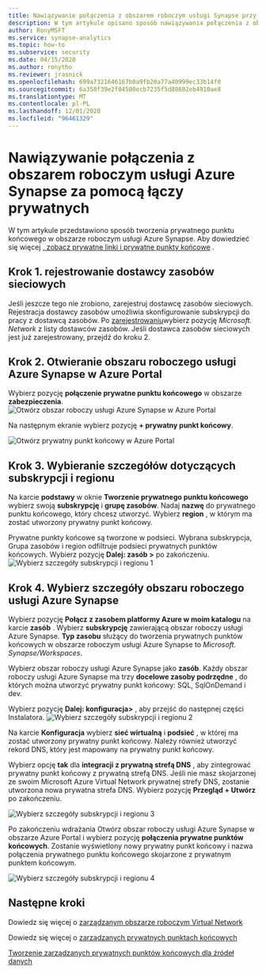 ```yaml
---
title: Nawiązywanie połączenia z obszarem roboczym usługi Synapse przy użyciu linków prywatnych
description: W tym artykule opisano sposób nawiązywania połączenia z obszarem roboczym usługi Azure Synapse za pomocą linków prywatnych
author: RonyMSFT
ms.service: synapse-analytics
ms.topic: how-to
ms.subservice: security
ms.date: 04/15/2020
ms.author: ronytho
ms.reviewer: jrasnick
ms.openlocfilehash: 699a7321646167b0a9fb20a77a40999ec33b14f0
ms.sourcegitcommit: 6a350f39e2f04500ecb7235f5d88682eb4910ae8
ms.translationtype: MT
ms.contentlocale: pl-PL
ms.lasthandoff: 12/01/2020
ms.locfileid: "96461329"
---
```

# <a name="connect-to-your-azure-synapse-workspace-using-private-links"></a>Nawiązywanie połączenia z obszarem roboczym usługi Azure Synapse za pomocą łączy prywatnych

W tym artykule przedstawiono sposób tworzenia prywatnego punktu końcowego w obszarze roboczym usługi Azure Synapse. Aby dowiedzieć się więcej [, zobacz prywatne linki i prywatne punkty końcowe](https://docs.microsoft.com/azure/private-link/) .

## <a name="step-1-register-network-resource-provider"></a>Krok 1. rejestrowanie dostawcy zasobów sieciowych

Jeśli jeszcze tego nie zrobiono, zarejestruj dostawcę zasobów sieciowych. Rejestracja dostawcy zasobów umożliwia skonfigurowanie subskrypcji do pracy z dostawcą zasobów. Po [zarejestrowaniu](https://docs.microsoft.com/azure/azure-resource-manager/management/resource-providers-and-types)wybierz pozycję *Microsoft. Network* z listy dostawców zasobów. Jeśli dostawca zasobów sieciowych jest już zarejestrowany, przejdź do kroku 2.

## <a name="step-2-open-your-azure-synapse-workspace-in-azure-portal"></a>Krok 2. Otwieranie obszaru roboczego usługi Azure Synapse w Azure Portal

Wybierz pozycję **połączenie prywatne punktu końcowego** w obszarze **zabezpieczenia**. 
![Otwórz obszar roboczy usługi Azure Synapse w Azure Portal](./media/how-to-connect-to-workspace-with-private-links/private-endpoint-1.png)

Na następnym ekranie wybierz pozycję **+ prywatny punkt końcowy**.

![Otwórz prywatny punkt końcowy w Azure Portal](./media/how-to-connect-to-workspace-with-private-links/private-endpoint-1a.png)

## <a name="step-3-select-your-subscription-and-region-details"></a>Krok 3. Wybieranie szczegółów dotyczących subskrypcji i regionu

Na karcie **podstawy** w oknie **Tworzenie prywatnego punktu końcowego** wybierz swoją **subskrypcję** i **grupę zasobów**. Nadaj **nazwę** do prywatnego punktu końcowego, który chcesz utworzyć. Wybierz **region** , w którym ma zostać utworzony prywatny punkt końcowy.

Prywatne punkty końcowe są tworzone w podsieci. Wybrana subskrypcja, Grupa zasobów i region odfiltruje podsieci prywatnych punktów końcowych. Wybierz pozycję **Dalej: zasób >** po zakończeniu.
![Wybierz szczegóły subskrypcji i regionu 1](./media/how-to-connect-to-workspace-with-private-links/private-endpoint-2.png)

## <a name="step-4-select-your-azure-synapse-workspace-details"></a>Krok 4. Wybierz szczegóły obszaru roboczego usługi Azure Synapse

Wybierz pozycję **Połącz z zasobem platformy Azure w moim katalogu** na karcie **zasób** . Wybierz **subskrypcję** zawierającą obszar roboczy usługi Azure Synapse. **Typ zasobu** służący do tworzenia prywatnych punktów końcowych w obszarze roboczym usługi Azure Synapse to *Microsoft. Synapse/Workspaces*.

Wybierz obszar roboczy usługi Azure Synapse jako **zasób**. Każdy obszar roboczy usługi Azure Synapse ma trzy **docelowe zasoby podrzędne** , do których można utworzyć prywatny punkt końcowy: SQL, SqlOnDemand i dev.

Wybierz pozycję **Dalej: konfiguracja>** , aby przejść do następnej części Instalatora.
![Wybierz szczegóły subskrypcji i regionu 2](./media/how-to-connect-to-workspace-with-private-links/private-endpoint-3.png)

Na karcie **Konfiguracja** wybierz **sieć wirtualną** i **podsieć** , w której ma zostać utworzony prywatny punkt końcowy. Należy również utworzyć rekord DNS, który jest mapowany na prywatny punkt końcowy.

Wybierz opcję **tak** dla **integracji z prywatną strefą DNS** , aby zintegrować prywatny punkt końcowy z prywatną strefą DNS. Jeśli nie masz skojarzonej ze swoim Microsoft Azure Virtual Network prywatnej strefy DNS, zostanie utworzona nowa prywatna strefa DNS. Wybierz pozycję **Przegląd + Utwórz** po zakończeniu.

![Wybierz szczegóły subskrypcji i regionu 3](./media/how-to-connect-to-workspace-with-private-links/private-endpoint-4.png)

Po zakończeniu wdrażania Otwórz obszar roboczy usługi Azure Synapse w obszarze Azure Portal i wybierz pozycję **połączenia prywatne punktów końcowych**. Zostanie wyświetlony nowy prywatny punkt końcowy i nazwa połączenia prywatnego punktu końcowego skojarzone z prywatnym punktem końcowym.

![Wybierz szczegóły subskrypcji i regionu 4](./media/how-to-connect-to-workspace-with-private-links/private-endpoint-5.png)

## <a name="next-steps"></a>Następne kroki

Dowiedz się więcej o [zarządzanym obszarze roboczym Virtual Network](./synapse-workspace-managed-vnet.md)

Dowiedz się więcej o [zarządzanych prywatnych punktach końcowych](./synapse-workspace-managed-private-endpoints.md)

[Tworzenie zarządzanych prywatnych punktów końcowych dla źródeł danych](./how-to-create-managed-private-endpoints.md)
